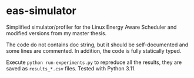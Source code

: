# eas-simulator
Simplified simulator/profiler for the Linux Energy Aware Scheduler and modified versions from my master thesis.

The code do not contains doc string, but it should be self-documented and some lines are commented. In addition, the code is fully statically typed. 

Execute `python run-experiments.py` to repreduce all the results, they are saved as `results_*.csv` files. Tested with Python 3.11.
